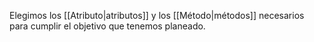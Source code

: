 Elegimos los [[Atributo|atributos]] y los [[Método|métodos]] necesarios para cumplir el objetivo que tenemos planeado.
